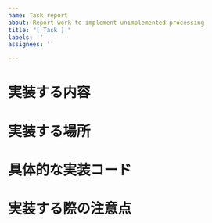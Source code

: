 ```yaml
---
name: Task report
about: Report work to implement unimplemented processing
title: "[ Task ] "
labels: ''
assignees: ''

---
```


# 実装する内容
# 実装する場所
# 具体的な実装コード
# 実装する際の注意点
